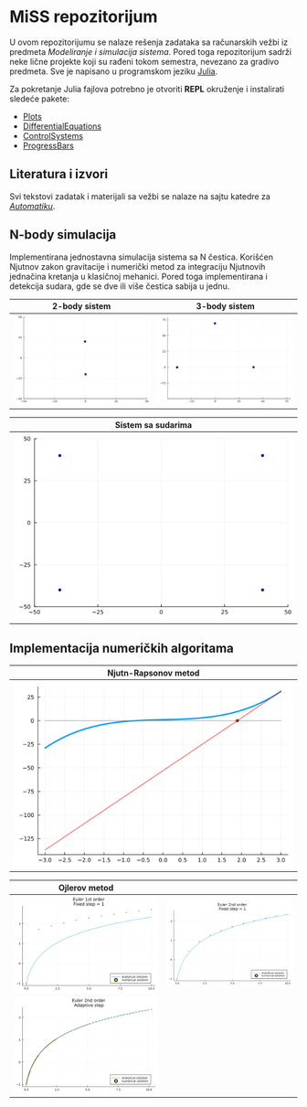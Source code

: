 # MiSS repozitorijum

U ovom repozitorijumu se nalaze rešenja zadataka sa računarskih vežbi iz predmeta *Modeliranje i simulacija sistema*. Pored toga repozitorijum sadrži neke lične projekte koji su rađeni tokom semestra, nevezano za gradivo predmeta. Sve je napisano u programskom jeziku [Julia](https://docs.julialang.org).

Za pokretanje Julia fajlova potrebno je otvoriti **REPL** okruženje i instalirati sledeće pakete:

- [Plots](https://docs.juliaplots.org/stable/)
- [DifferentialEquations](https://diffeq.sciml.ai/stable/)
- [ControlSystems](https://juliacontrol.github.io/ControlSystems.jl/dev/)
- [ProgressBars](https://juliapackages.com/p/progressbars)

## Literatura i izvori

Svi tekstovi zadatak i materijali sa vežbi se nalaze na sajtu katedre za *[Automatiku](http://www.automatika.ftn.uns.ac.rs/nastavni-materijali-miss)*.

## N-body simulacija

Implementirana jednostavna simulacija sistema sa N čestica. Korišćen Njutnov zakon gravitacije i numerički metod za integraciju Njutnovih jednačina kretanja u klasičnoj mehanici. Pored toga implementirana i detekcija sudara, gde se dve ili više čestica sabija u jednu.

| 2-body sistem | 3-body sistem |
| :---: | :---: |
| ![](n_body/2_body.gif) | ![](n_body/3_body.gif) |

| Sistem sa sudarima |
| :---: |
| ![](n_body/direct_collision.gif) |

## Implementacija numeričkih algoritama

| Njutn-Rapsonov metod | 
| :---: |
| ![](numericki/newton_raphson.gif) |

|			Ojlerov metod 			||
| :---: | :---: |
| ![](numericki/euler1.gif) | ![](numericki/euler2.gif) |
| ![](numericki/euler2ad.png) |
